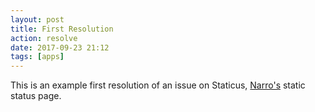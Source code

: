 ```yaml
---
layout: post
title: First Resolution
action: resolve
date: 2017-09-23 21:12
tags: [apps]
---
```


This is an example first resolution of an issue on Staticus, [Narro's](//narro.co) static status page.
